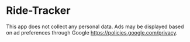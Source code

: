 # Ride-Tracker
This app does not collect any personal data. Ads may be displayed based on ad preferences through Google https://policies.google.com/privacy.
